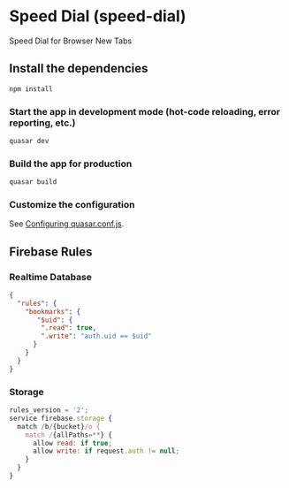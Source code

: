 # Speed Dial (speed-dial)

Speed Dial for Browser New Tabs

## Install the dependencies
```bash
npm install
```

### Start the app in development mode (hot-code reloading, error reporting, etc.)
```bash
quasar dev
```


### Build the app for production
```bash
quasar build
```

### Customize the configuration
See [Configuring quasar.conf.js](https://quasar.dev/quasar-cli/quasar-conf-js).

## Firebase Rules

### Realtime Database

```json
{
  "rules": {
    "bookmarks": {
       "$uid": {
        ".read": true,
        ".write": "auth.uid == $uid"
      }
    }
  }
}
```

### Storage
```js
rules_version = '2';
service firebase.storage {
  match /b/{bucket}/o {
    match /{allPaths=**} {
      allow read: if true;
      allow write: if request.auth != null;
    }
  }
}
```

